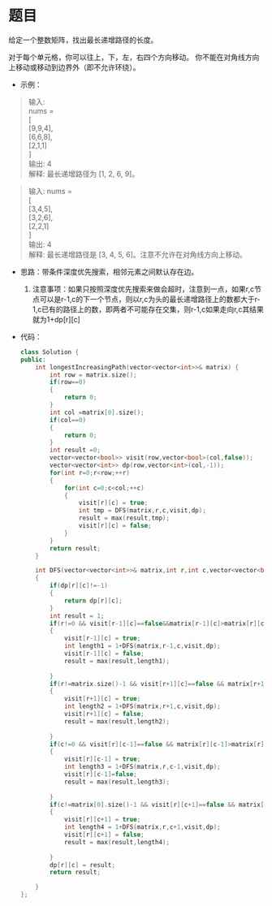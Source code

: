 # 题目
给定一个整数矩阵，找出最长递增路径的长度。

对于每个单元格，你可以往上，下，左，右四个方向移动。 你不能在对角线方向上移动或移动到边界外（即不允许环绕）。

* 示例：
>输入: <br>
nums = <br>
[<br>
  [9,9,4],<br>
  [6,6,8],<br>
  [2,1,1]<br>
] <br>
输出: 4 <br>
解释: 最长递增路径为 [1, 2, 6, 9]。

>输入:
nums = <br>
[<br>
  [3,4,5],<br>
  [3,2,6],<br>
  [2,2,1]<br>
] <br>
输出: 4 <br>
解释: 最长递增路径是 [3, 4, 5, 6]。注意不允许在对角线方向上移动。

* 思路：带条件深度优先搜索，相邻元素之间默认存在边。
    1. 注意事项：如果只按照深度优先搜索来做会超时，注意到一点，如果r,c节点可以是r-1,c的下一个节点，则以r,c为头的最长递增路径上的数都大于r-1,c已有的路径上的数，即两者不可能存在交集，则r-1,c如果走向r,c其结果就为1+dp[r][c]


* 代码：
    ```C++
    class Solution {
    public:
        int longestIncreasingPath(vector<vector<int>>& matrix) {
            int row = matrix.size();
            if(row==0)
            {
                return 0;
            }
            int col =matrix[0].size();
            if(col==0)
            {
                return 0;
            }
            int result =0;
            vector<vector<bool>> visit(row,vector<bool>(col,false));
            vector<vector<int>> dp(row,vector<int>(col,-1));
            for(int r=0;r<row;++r)
            {
                for(int c=0;c<col;++c)
                {
                    visit[r][c] = true;
                    int tmp = DFS(matrix,r,c,visit,dp);
                    result = max(result,tmp);
                    visit[r][c] = false;
                }
            }
            return result;
        }

        int DFS(vector<vector<int>>& matrix,int r,int c,vector<vector<bool>>& visit,vector<vector<int>>& dp)
        {
            if(dp[r][c]!=-1)
            {
                return dp[r][c];
            }
            int result = 1;
            if(r!=0 && visit[r-1][c]==false&&matrix[r-1][c]>matrix[r][c])
            {
                visit[r-1][c] = true;
                int length1 = 1+DFS(matrix,r-1,c,visit,dp);
                visit[r-1][c] = false;
                result = max(result,length1);
                
            }
            if(r!=matrix.size()-1 && visit[r+1][c]==false && matrix[r+1][c]>matrix[r][c])
            {
                visit[r+1][c] = true;
                int length2 = 1+DFS(matrix,r+1,c,visit,dp);             
                visit[r+1][c] = false;
                result = max(result,length2);
                
            }
            if(c!=0 && visit[r][c-1]==false && matrix[r][c-1]>matrix[r][c])
            {
                visit[r][c-1] = true;
                int length3 = 1+DFS(matrix,r,c-1,visit,dp);
                visit[r][c-1]=false;
                result = max(result,length3);
                
            }
            if(c!=matrix[0].size()-1 && visit[r][c+1]==false && matrix[r][c+1]>matrix[r][c])
            {
                visit[r][c+1] = true;
                int length4 = 1+DFS(matrix,r,c+1,visit,dp);
                visit[r][c+1] = false;
                result = max(result,length4);
            
            }
            dp[r][c] = result;
            return result;

        }
    };
    ```